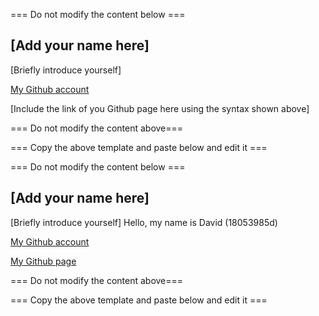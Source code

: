 === Do not modify the content below ===

## [Add your name here]
[Briefly introduce yourself]

[My Github account](http://www.github.com/put-your-github-username-here/)

[Include the link of you Github page here using the syntax shown above]

=== Do not modify the content above===

=== Copy the above template and paste below and edit it ===

=== Do not modify the content below ===

## [Add your name here]
[Briefly introduce yourself]
Hello, my name is David (18053985d)

[My Github account](http://www.github.com/Methewe/)

[My Github page](https://methewe.github.io/comp3122_week3_lab/)


=== Do not modify the content above===

=== Copy the above template and paste below and edit it ===
